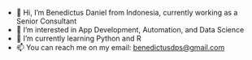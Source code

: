 - 👋 Hi, I’m Benedictus Daniel from Indonesia, currently working as a Senior Consultant
- 👀 I’m interested in App Development, Automation, and Data Science
- 🌱 I’m currently learning Python and R
- 📫 You can reach me on my email: benedictusdps@gmail.com

<!---
benedictusdps/benedictusdps is a ✨ special ✨ repository because its `README.md` (this file) appears on your GitHub profile.
You can click the Preview link to take a look at your changes.
--->
